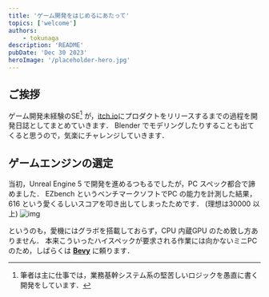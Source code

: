```yaml
---
title: 'ゲーム開発をはじめるにあたって'
topics: ['welcome']
authors:
    - tokunaga
description: 'README'
pubDate: 'Dec 30 2023'
heroImage: '/placeholder-hero.jpg'
---
```


## ご挨拶

ゲーム開発未経験のSE[^1] が，[itch.io](https://itch.io)にプロダクトをリリースするまでの過程を開発日誌としてまとめていきます．
Blender でモデリングしたりすることも出てくると思うので，気楽にチャレンジしていきます．

[^1]: 筆者は主に仕事では，業務基幹システム系の堅苦しいロジックを愚直に書く開発をしています．

## ゲームエンジンの選定

当初，Unreal Engine 5 で開発を進めるつもるでしたが，PC スペック都合で諦めました．
EZbench というベンチマークソフトでPC の能力を計測した結果，616 という愛くるしいスコアを叩き出してしまったためです．
(理想は30000 以上)
![img](/img/spec2312.png)

というのも，愛機にはグラボを搭載しておらず，CPU 内蔵GPU のため致し方ありません．
本来こういったハイスペックが要求される作業には向かないミニPC のため，しばらくは [**Bevy**](https://bevyengine.org/) に頼ります．
